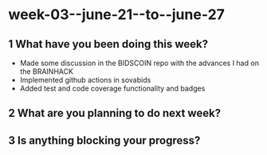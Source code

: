 # week-03--june-21--to--june-27

## 1 What have you been doing this week?

- Made some discussion in the BIDSCOIN repo with the advances I had on the BRAINHACK
- Implemented github actions in sovabids
- Added test and code coverage functionality and badges

## 2 What are you planning to do next week?

## 3 Is anything blocking your progress?
